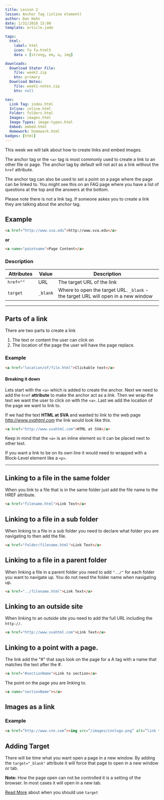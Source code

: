 ```yaml
---
title: Lesson 2
lesson: Anchor Tag (inline element)
author: Dan Hahn
date: 1/31/2018 15:00
template: article.jade

tags:
  html:
    label: html
    icon: fa fa-html5
    data : [strong, em, a, img]

downloads:
  Download Stater File:
    file: week2.zip
    btn: primary
  Download Notes:
    file: week1-notes.zip
    btn: null

nav:
  Link Tag: index.html
  Inline: inline.html
  Folder: folders.html
  Images: images.html
  Image Types: image-types.html
  Embed: embed.html
  Homework: homework.html
badges: [html]
---
```


This week we will talk about how to create links and embed images.

<span class="more"></span>

The anchor tag or the `<a>` tag is most commonly used to create a link to an other file or page.  The anchor tag by default will not act as a link without the `href` attribute.  

The anchor tag can also be used to set a point on a page where the page can be linked to.  You might see this on an FAQ page where you have a list of questions at the top and the answers at the bottom.

Please note there is not a link tag.  If someone askes you to create a link they are talking about the anchor tag.

## Example
```html
<a href=”http://www.sva.edu”>http://www.sva.edu</a>
```
**or**
```html
<a name="pointname">Page Content</a>
```

### Description


Attributes|Value|Description
---|---|---
`href=""`|URL|The target URL of the link
`target`|`_blank`|Where to open the target URL. `_blank` - the target URL will open in a new window

---

## Parts of a link

There are two parts to create a link

1. The text or content the user can click on
2. The location of the page the user will have the page replace.

### Example

```html
<a href="location/of/file.html">Clickable text</a>
```

#### Breaking it down

Lets start with the `<a>` which is added to create the anchor.  Next we need to add the `href` **attribute** to make the anchor act as a *link*. Then we wrap the text we want the user to click on with the `<a>`. Last we add the location of the page we want to link to.

If we had the text **HTML at SVA** and wanted to link to the web page *http://www.svahtml.com* the link would look like this.
```html
<a href="http://www.svahtml.com">HTML at SVA</a>
```
Keep in mind that the `<a>` is an inline element so it can be placed next to other text.

If you want a link to be on its own line it would need to wrapped with a Block-Level element like a `<p>`.

---

## Linking to a file in the same folder

When you link to a file that is in the same folder just add the file name to the HREF attribute.
```html
<a href="filename.html">Link Text</a>
```
## Linking to a file in a sub folder

When linking to a file in a sub folder you need to declare what folder you are navigating to then add the file.
```html
<a href="folder/filename.html">Link Text</a>
```
## Linking to a file in a parent folder

When linking a file in a parent folder you need to add `"../"` for each folder you want to navigate up.  You do not need the folder name when navigating up.
```html
<a href="../filename.html">Link Text</a>
```
## Linking to an outside site

When linking to an outside site you need to add the full URL including the `http://`.
```html
<a href="http://www.svahtml.com">Link Text</a>
```
## Linking to a point with a page.

The link add the "#" that says look on the page for a A tag with a name that matches the text after the #.
```html
<a href="#sectionName">Link to section</a>
```
The point on the page you are linking to.
```html
<a name="sectionName"></a>
```
## Images as a link

### Example
```html
<a href=”http://www.cnn.com”><img src=”/images/cnnlogo.png” alt=”link to cnn” border=”0”/></a>
```
## Adding Target

There will be time what you want open a page in a new window. By adding the `target="_blank"` attribute it will force that page to open in a new window or tab.

**Note:** How the page open can not be controlled it is a setting of the browser.  In most cases it will open in a new tab.

[Read More](http://css-tricks.com/use-target_blank/) about when you should use `target`


<style>
table tr td:nth-child(1){width:20%}
</style>
